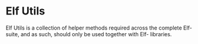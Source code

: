 # Elf Utils

Elf Utils is a collection of helper methods required across the complete Elf- suite, and as such, should only be used together with Elf- libraries.

